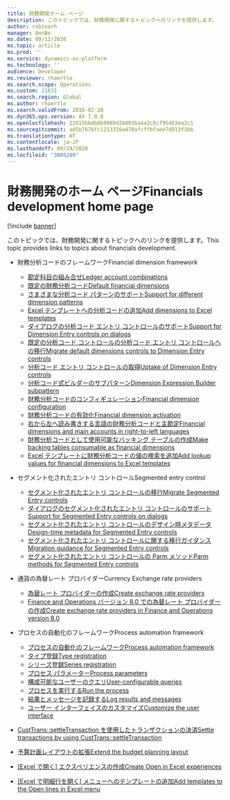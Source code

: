 ```yaml
---
title: 財務開発ホーム ページ
description: このトピックでは、財務開発に関するトピックへのリンクを提供します。
author: robinarh
manager: AnnBe
ms.date: 09/12/2020
ms.topic: article
ms.prod: ''
ms.service: dynamics-ax-platform
ms.technology: ''
audience: Developer
ms.reviewer: rhaertle
ms.search.scope: Operations
ms.custom: 21631
ms.search.region: Global
ms.author: rhaertle
ms.search.validFrom: 2016-02-28
ms.dyn365.ops.version: AX 7.0.0
ms.openlocfilehash: 22815bbdb8b9980d2b803ba4a2c6cf95d63ea3c1
ms.sourcegitcommit: ad5b7676fc1213316e478afcffbfaee7d813f3bb
ms.translationtype: HT
ms.contentlocale: ja-JP
ms.lasthandoff: 09/24/2020
ms.locfileid: "3885289"
---
```

# <a name="financials-development-home-page"></a><span data-ttu-id="66a32-103">財務開発のホーム ページ</span><span class="sxs-lookup"><span data-stu-id="66a32-103">Financials development home page</span></span>

[!include [banner](../includes/banner.md)]

<span data-ttu-id="66a32-104">このトピックでは、財務開発に関するトピックへのリンクを提供します。</span><span class="sxs-lookup"><span data-stu-id="66a32-104">This topic provides links to topics about financials development.</span></span>

- <span data-ttu-id="66a32-105">財務分析コードのフレームワーク</span><span class="sxs-lookup"><span data-stu-id="66a32-105">Financial dimension framework</span></span>

    + [<span data-ttu-id="66a32-106">勘定科目の組み合せ</span><span class="sxs-lookup"><span data-stu-id="66a32-106">Ledger account combinations</span></span>](../financial/ledgeraccountcombinations.md)
    + [<span data-ttu-id="66a32-107">既定の財務分析コード</span><span class="sxs-lookup"><span data-stu-id="66a32-107">Default financial dimensions</span></span>](../financial/dimension-defaulting.md)
    + [<span data-ttu-id="66a32-108">さまざまな分析コード パターンのサポート</span><span class="sxs-lookup"><span data-stu-id="66a32-108">Support for different dimension patterns</span></span>](../financial/dimensions.md)
    + [<span data-ttu-id="66a32-109">Excel テンプレートへの分析コードの追加</span><span class="sxs-lookup"><span data-stu-id="66a32-109">Add dimensions to Excel templates</span></span>](../financial/dimensions-overview.md)
    + [<span data-ttu-id="66a32-110">ダイアログの分析コード エントリ コントロールのサポート</span><span class="sxs-lookup"><span data-stu-id="66a32-110">Support for Dimension Entry controls on dialogs</span></span>](../financial/dimension-entry-control-dialog-support.md)
    + [<span data-ttu-id="66a32-111">既定の分析コード コントロールの分析コード エントリ コントロールへの移行</span><span class="sxs-lookup"><span data-stu-id="66a32-111">Migrate default dimensions controls to Dimension Entry controls</span></span>](../financial/dimension-entry-control-migration.md)
    + [<span data-ttu-id="66a32-112">分析コード エントリ コントロールの取得</span><span class="sxs-lookup"><span data-stu-id="66a32-112">Uptake of Dimension Entry controls</span></span>](../financial/dimension-entry-control-uptake.md)
    + [<span data-ttu-id="66a32-113">分析コード式ビルダーのサブパターン</span><span class="sxs-lookup"><span data-stu-id="66a32-113">Dimension Expression Builder subpattern</span></span>](../financial/dimension-expression-builder-subpattern.md)
    + [<span data-ttu-id="66a32-114">財務分析コードのコンフィギュレーション</span><span class="sxs-lookup"><span data-stu-id="66a32-114">Financial dimension configuration</span></span>](../financial/financial-dimension-configuration-integration.md)
    + [<span data-ttu-id="66a32-115">財務分析コードの有効化</span><span class="sxs-lookup"><span data-stu-id="66a32-115">Financial dimension activation</span></span>](../financial/activate-financial-dimensions.md)
    + [<span data-ttu-id="66a32-116">右から左へ読み書きする言語の財務分析コードと主勘定</span><span class="sxs-lookup"><span data-stu-id="66a32-116">Financial dimensions and main accounts in right-to-left languages</span></span>](../financial/financial-dimensions-main-accounts-right-left-language.md)
    + [<span data-ttu-id="66a32-117">財務分析コードとして使用可能なバッキング テーブルの作成</span><span class="sxs-lookup"><span data-stu-id="66a32-117">Make backing tables consumable as financial dimensions</span></span>](../financial/dimensionable-entities.md)
    + [<span data-ttu-id="66a32-118">Excel テンプレートに財務分析コードの値の検索を追加</span><span class="sxs-lookup"><span data-stu-id="66a32-118">Add lookup values for financial dimensions to Excel templates</span></span>](../financial/add-dimensions-excel-templates.md)

- <span data-ttu-id="66a32-119">セグメント化されたエントリ コントロール</span><span class="sxs-lookup"><span data-stu-id="66a32-119">Segmented entry control</span></span>

    + [<span data-ttu-id="66a32-120">セグメント化されたエントリ コントロールの移行</span><span class="sxs-lookup"><span data-stu-id="66a32-120">Migrate Segmented Entry controls</span></span>](../financial/segmented-entry-control-conversion.md)
    + [<span data-ttu-id="66a32-121">ダイアログのセグメント化されたエントリ コントロールのサポート</span><span class="sxs-lookup"><span data-stu-id="66a32-121">Support for Segmented Entry controls on dialogs</span></span>](../financial/segmented-entry-control-dialog-support.md)
    + [<span data-ttu-id="66a32-122">セグメント化されたエントリ コントロールのデザイン時メタデータ</span><span class="sxs-lookup"><span data-stu-id="66a32-122">Design-time metadata for Segmented Entry controls</span></span>](../financial/segmented-entry-control-metadata-specification.md)
    + [<span data-ttu-id="66a32-123">セグメント化されたエントリ コントロールに関する移行ガイダンス</span><span class="sxs-lookup"><span data-stu-id="66a32-123">Migration guidance for Segmented Entry controls</span></span>](../financial/segmented-entry-control-migration-guidance.md)
    + [<span data-ttu-id="66a32-124">セグメント化されたエントリ コントロールの Parm メソッド</span><span class="sxs-lookup"><span data-stu-id="66a32-124">Parm methods for Segmented Entry controls</span></span>](../financial/segmented-entry-control-parm-method-specification.md)

- <span data-ttu-id="66a32-125">通貨の為替レート プロバイダー</span><span class="sxs-lookup"><span data-stu-id="66a32-125">Currency Exchange rate providers</span></span>

    + [<span data-ttu-id="66a32-126">為替レート プロバイダーの作成</span><span class="sxs-lookup"><span data-stu-id="66a32-126">Create exchange rate providers</span></span>](../financial/create-exchange-rate-providers.md)
    + [<span data-ttu-id="66a32-127">Finance and Operations バージョン 8.0 での為替レート プロバイダーの作成</span><span class="sxs-lookup"><span data-stu-id="66a32-127">Create exchange rate providers in Finance and Operations version 8.0</span></span>](../financial/create-exchange-rate-8.md)

- <span data-ttu-id="66a32-128">プロセスの自動化のフレームワーク</span><span class="sxs-lookup"><span data-stu-id="66a32-128">Process automation framework</span></span>

    + [<span data-ttu-id="66a32-129">プロセスの自動化のフレームワーク</span><span class="sxs-lookup"><span data-stu-id="66a32-129">Process automation framework</span></span>](../process-automation/process-automation-framework.md)
    + [<span data-ttu-id="66a32-130">タイプ登録</span><span class="sxs-lookup"><span data-stu-id="66a32-130">Type registration</span></span>](../process-automation/type-registration.md)
    + [<span data-ttu-id="66a32-131">シリーズ登録</span><span class="sxs-lookup"><span data-stu-id="66a32-131">Series registration</span></span>](../process-automation/series-registration.md)
    + [<span data-ttu-id="66a32-132">プロセス パラメーター</span><span class="sxs-lookup"><span data-stu-id="66a32-132">Process parameters</span></span>](../process-automation/process-parameters.md)
    + [<span data-ttu-id="66a32-133">構成可能なユーザーのクエリ</span><span class="sxs-lookup"><span data-stu-id="66a32-133">User-configurable queries</span></span>](../process-automation/user-queries.md)
    + [<span data-ttu-id="66a32-134">プロセスを実行する</span><span class="sxs-lookup"><span data-stu-id="66a32-134">Run the process</span></span>](../process-automation/run-process.md)
    + [<span data-ttu-id="66a32-135">結果とメッセージを記録する</span><span class="sxs-lookup"><span data-stu-id="66a32-135">Log results and messages</span></span>](../process-automation/log-results.md)
    + [<span data-ttu-id="66a32-136">ユーザー インターフェイスのカスタマイズ</span><span class="sxs-lookup"><span data-stu-id="66a32-136">Customize the user interface</span></span>](../process-automation/ui-customization.md)

- [<span data-ttu-id="66a32-137">CustTrans::settleTransaction を使用したトランザクションの決済</span><span class="sxs-lookup"><span data-stu-id="66a32-137">Settle transactions by using CustTrans::settleTransaction</span></span>](../financial/settletransact-obsolete.md)

- [<span data-ttu-id="66a32-138">予算計画レイアウトの拡張</span><span class="sxs-lookup"><span data-stu-id="66a32-138">Extend the budget planning layout</span></span>](../../../finance/budgeting/extending-budget-planning-layout.md)

- <span data-ttu-id="66a32-139">[[Excel で開く] エクスペリエンスの作成](../office-integration/office-integration-edit-excel.md)</span><span class="sxs-lookup"><span data-stu-id="66a32-139">[Create Open in Excel experiences](../office-integration/office-integration-edit-excel.md)</span></span>

- <span data-ttu-id="66a32-140">[[Excel で明細行を開く] メニューへのテンプレートの追加](../user-interface/add-templates-open-lines-excel-menu.md)</span><span class="sxs-lookup"><span data-stu-id="66a32-140">[Add templates to the Open lines in Excel menu](../user-interface/add-templates-open-lines-excel-menu.md)</span></span>

